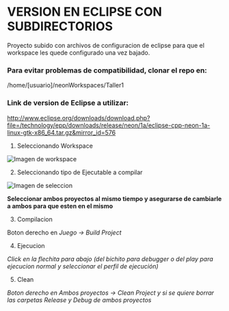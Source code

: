 # VERSION EN ECLIPSE CON SUBDIRECTORIOS

Proyecto subido con archivos de configuracion de eclipse para que el workspace les quede configurado una vez bajado.

### Para evitar problemas de compatibilidad, clonar el repo en:

/home/[usuario]/neonWorkspaces/Taller1


### Link de version de Eclipse a utilizar:
http://www.eclipse.org/downloads/download.php?file=/technology/epp/downloads/release/neon/1a/eclipse-cpp-neon-1a-linux-gtk-x86_64.tar.gz&mirror_id=576

1) Seleccionando Workspace

![Imagen de workspace](http://img.ctrlv.in/img/16/10/31/5816b81ab172d.png)

2) Seleccionando tipo de Ejecutable a compilar

![Imagen de seleccion](http://img.ctrlv.in/img/16/10/31/5816b89805d8e.png)

**Seleccionar ambos proyectos al mismo tiempo y asegurarse de cambiarle a ambos para que esten en el mismo**

3) Compilacion

Boton derecho en _Juego -> Build Project_

4) Ejecucion

_Click en la flechita para abajo (del bichito para debugger o del play para ejecucion normal y seleccionar el perfil de ejecución)_

5) Clean

_Boton derecho en Ambos proyectos -> Clean Project y si se quiere borrar las carpetas Release y Debug de ambos proyectos_
